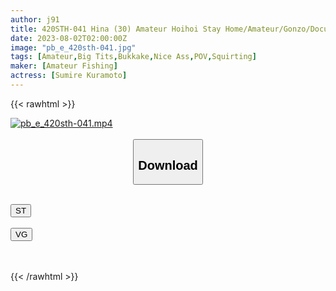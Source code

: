 ```yaml
---
author: j91
title: 420STH-041 Hina (30) Amateur Hoihoi Stay Home/Amateur/Gonzo/Documentary/Personal Photography/Beautiful Ass/Squirting/Facial Cum Shot/Neat/Clean/Big Tits/Beautiful Breasts (Sumire Kuramoto)
date: 2023-08-02T02:00:00Z
image: "pb_e_420sth-041.jpg"
tags: [Amateur,Big Tits,Bukkake,Nice Ass,POV,Squirting]
maker: [Amateur Fishing]
actress: [Sumire Kuramoto]
---
```



{{< rawhtml >}}

<div class="video" data-videoid="8VyyZ8o4Qdil6g">
    <a href="javascript:;">
        <img src="https://my.j91.asia/posts/pb_e_420sth-041/pb_e_420sth-041.jpg" width="WIDTH" height="HEIGHT" alt="pb_e_420sth-041.mp4" loading="lazy">
    </a>
</div>

<script type="text/javascript" src="https://j91.asia/asset/on-demand-st.js"></script>

<br>
  <link rel="stylesheet" href="https://j91.asia/asset/bs5.css">
  
  <center>
  <button class="btn btn-primary" type="button" data-bs-toggle="collapse" data-bs-target=".multi-collapse" aria-expanded="false" aria-controls="multiCollapseExample1 multiCollapseExample2"><h2>Download</h2></button></center>
</p>
<div class="row">
  <div class="col">
    <div class="collapse multi-collapse" id="multiCollapseExample1">
      <div class="card card-body">
	      	      <br>
<div class="buttons">  
<a href="https://streamtape.to/v/8VyyZ8o4Qdil6g"><button class="btn-hover color-3"><i class="fa fa-download"></i> ST</button></a></div>
    </div>
  </div>
</div>
  <div class="col">
    <div class="collapse multi-collapse" id="multiCollapseExample2">
      <div class="card card-body">
	      <br>
<div class="buttons">
    <a href="https://vgembed.com/v/LQm9OXK0Z0E1lgB"><button class="btn-hover color-9"><i class="fa fa-download"></i> VG</button></a></div>
<br><br>
      </div>
    </div>
  </div>
</div>

{{< /rawhtml >}}
